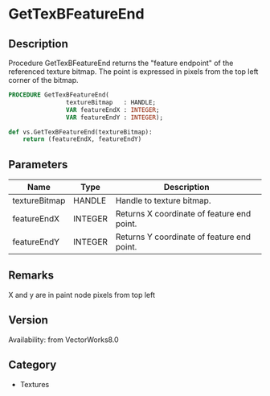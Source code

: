# GetTexBFeatureEnd

## Description
Procedure GetTexBFeatureEnd returns the &quot;feature endpoint&quot; of the referenced texture bitmap.  The point is expressed in pixels from the top left corner of the bitmap.

```pascal
PROCEDURE GetTexBFeatureEnd(
				textureBitmap   : HANDLE;
				VAR featureEndX : INTEGER;
				VAR featureEndY : INTEGER);
```

```python
def vs.GetTexBFeatureEnd(textureBitmap):
    return (featureEndX, featureEndY)
```

## Parameters
|Name|Type|Description|
|---|---|---|
|textureBitmap|HANDLE|Handle to texture bitmap.|
|featureEndX|INTEGER|Returns X coordinate of feature end point.|
|featureEndY|INTEGER|Returns Y coordinate of feature end point.|

## Remarks
X and y are in paint node pixels from top left

## Version
Availability: from VectorWorks8.0

## Category
* Textures

